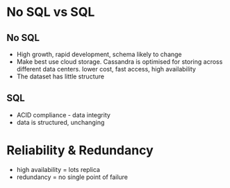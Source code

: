 # No SQL vs SQL
## No SQL
- High growth, rapid development, schema likely to change
- Make best use cloud storage. Cassandra is optimised for storing across different data centers. lower cost, fast access, high availability
- The dataset has little structure

## SQL
- ACID compliance - data integrity
- data is structured, unchanging

# Reliability & Redundancy
- high availability = lots replica
- redundancy = no single point of failure